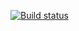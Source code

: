 [![Build status](https://ci.appveyor.com/api/projects/status/k8c9dee1c44twggb/branch/main?svg=true)](https://ci.appveyor.com/project/VladislavChu/pageobjects/branch/main)
